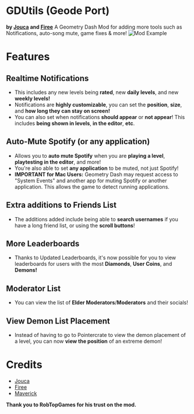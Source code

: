 # GDUtils (Geode Port)
**by [Jouca](user:7026949) and [Firee](user:6253758)**
A Geometry Dash Mod for adding more tools such as Notifications, auto-song mute, game fixes & more!
![Mod Example](gdutilsdevs.gdutils/Screenshot_1.png)
# Features
## Realtime Notifications
* This includes any new levels being **rated**, new **daily levels**, and new **weekly levels!**
* Notifications are **highly customizable**, you can set the __position__, __size__, and __how long they can stay on screen!__
* You can also set when notifications **should appear** or **not appear**! This includes __being shown in levels__, __in the editor__, __etc__.
## Auto-Mute Spotify (or any application)
* Allows you to **auto mute Spotify** when you are __playing a level__, __playtesting in the editor__, and more!
* You're also able to set **any application** to be muted, not just Spotify!
* **IMPORTANT for Mac Users:** Geometry Dash may request access to "System Events" and another app for muting Spotify or another application. This allows the game to detect running applications.
## Extra additions to Friends List
* The additions added include being able to **search usernames** if you have a long friend list, or using the **scroll buttons**!
## More Leaderboards
* Thanks to Updated Leaderboards, it's now possible for you to view leaderboards for users with the most **Diamonds**, **User Coins**, and **Demons!**
## Moderator List 
* You can view the list of **Elder Moderators**/**Moderators** and their socials!
## View Demon List Placement
* Instead of having to go to Pointercrate to view the demon placement of a level, you can now **view the position** of an extreme demon!

# Credits
* [Jouca](https://twitter.com/JoucaJouca)
* [Firee](https://youtube.com/@gdfiree)
* [Maverick](https://www.youtube.com/channel/UCoFBsXJ-6o6l6ZYP-k6DE_g)

**Thank you to RobTopGames for his trust on the mod.**
